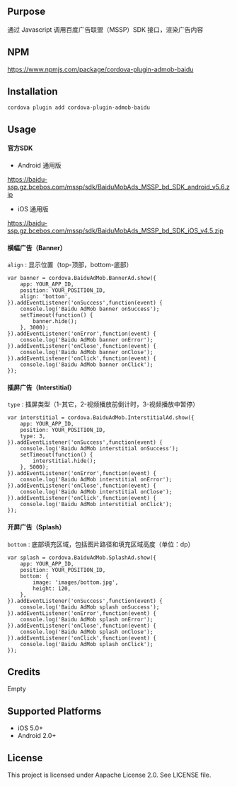 ## Purpose
通过 Javascript 调用百度广告联盟（MSSP）SDK 接口，渲染广告内容

## NPM
https://www.npmjs.com/package/cordova-plugin-admob-baidu

## Installation

    cordova plugin add cordova-plugin-admob-baidu

## Usage

#### 官方SDK

+ Android 通用版

https://baidu-ssp.gz.bcebos.com/mssp/sdk/BaiduMobAds_MSSP_bd_SDK_android_v5.6.zip

+ iOS 通用版

https://baidu-ssp.gz.bcebos.com/mssp/sdk/BaiduMobAds_MSSP_bd_SDK_iOS_v4.5.zip

#### 横幅广告（Banner）

`align` : 显示位置（top-顶部，bottom-底部）

    var banner = cordova.BaiduAdMob.BannerAd.show({
        app: YOUR_APP_ID,
        position: YOUR_POSITION_ID,
        align: 'bottom',
    }).addEventListener('onSuccess',function(event) {
        console.log('Baidu AdMob banner onSuccess');
        setTimeout(function() {
            banner.hide();
        }, 3000);
    }).addEventListener('onError',function(event) {
        console.log('Baidu AdMob banner onError');
    }).addEventListener('onClose',function(event) {
        console.log('Baidu AdMob banner onClose');
    }).addEventListener('onClick',function(event) {
        console.log('Baidu AdMob banner onClick');
    });

#### 插屏广告（Interstitial）

`type` : 插屏类型（1-其它，2-视频播放前倒计时，3-视频播放中暂停）

    var interstitial = cordova.BaiduAdMob.InterstitialAd.show({
        app: YOUR_APP_ID,
        position: YOUR_POSITION_ID,
        type: 3,
    }).addEventListener('onSuccess',function(event) {
        console.log('Baidu AdMob interstitial onSuccess');
        setTimeout(function() {
            interstitial.hide();
        }, 5000);
    }).addEventListener('onError',function(event) {
        console.log('Baidu AdMob interstitial onError');
    }).addEventListener('onClose',function(event) {
        console.log('Baidu AdMob interstitial onClose');
    }).addEventListener('onClick',function(event) {
        console.log('Baidu AdMob interstitial onClick');
    });

#### 开屏广告（Splash）

`bottom` : 底部填充区域，包括图片路径和填充区域高度（单位：dp）

    var splash = cordova.BaiduAdMob.SplashAd.show({
        app: YOUR_APP_ID,
        position: YOUR_POSITION_ID,
        bottom: {
            image: 'images/bottom.jpg',
            height: 120,
        },
    }).addEventListener('onSuccess',function(event) {
        console.log('Baidu AdMob splash onSuccess');
    }).addEventListener('onError',function(event) {
        console.log('Baidu AdMob splash onError');
    }).addEventListener('onClose',function(event) {
        console.log('Baidu AdMob splash onClose');
    }).addEventListener('onClick',function(event) {
        console.log('Baidu AdMob splash onClick');
    });

## Credits
Empty

## Supported Platforms
+ iOS 5.0+
+ Android 2.0+

## License
This project is licensed under Aapache License 2.0. See LICENSE file.

